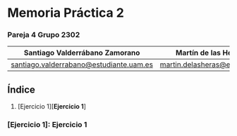 # Memoria Práctica 2

### Pareja 4 Grupo 2302

Santiago Valderrábano Zamorano | Martín de las Heras Moreno
------------------------------ | --------------------------
santiago.valderrabano@estudiante.uam.es | martin.delasheras@estudiante.uam.es

## Índice

  1. [Ejercicio 1][__Ejercicio 1__]

### [Ejercicio 1]: Ejercicio 1

